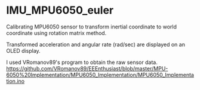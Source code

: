 # IMU_MPU6050_euler
Calibrating MPU6050 sensor to transform inertial coordinate to world coordinate using rotation matrix method.

Transformed acceleration and angular rate (rad/sec) are displayed on an OLED display.

I used VRomanov89's program to obtain the raw sensor data. https://github.com/VRomanov89/EEEnthusiast/blob/master/MPU-6050%20Implementation/MPU6050_Implementation/MPU6050_Implementation.ino
